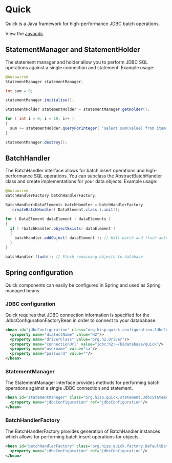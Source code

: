 # Quick

Quick is a Java framework for high-performance JDBC batch operations.

View the [Javaodc](http://ci.dhis2.org/job/quick-javadoc/javadoc/]).

## StatementManager and StatementHolder

The statement manager and holder allow you to perform JDBC SQL operations against a single connection and statement. Example usage:

```java
@Autowired
StatementManager statementManager;

int sum = 0;

statementManager.initialise();

StatementHolder statementHolder = statementManager.getHolder();

for ( int i = 0; i < 10; i++ )
{
  sum += statementHolder.queryForInteger( "select sum(value) from item where id = " + i );
}

statementManager.destroy();
```

## BatchHandler

The BatchHandler interface allows for batch insert operations and high-performance SQL operations. You can subclass the AbstractBatchHandler class and create implementations for your data objects. Example usage:

```java
@Autowired
BatchHandlerFactory batchHandlerFactory;

BatchHandler<DataElement> batchHandler = batchHandlerFactory
  .createBatchHandler( DataElement.class ).init();

for ( DataElement dataElement : dataElements )
{
  if ( !batchHandler.objectExists( dataElement )
  {
    batchHandler.addObject( dataElement ); // Will batch and flush automatically
  }
}

batchHandler.flush(); // Flush remaining objects to database
```

## Spring configuration
Quick components can easily be configured in Spring and used as Spring managed beans.

### JDBC configuration
Quick requires that JDBC connection information is specified for the JdbcConfigurationFactoryBean in order to connect to your datababase.

```xml
<bean id="jdbcConfiguration" class="org.hisp.quick.configuration.JdbcConfigurationFactoryBean">
  <property name="dialectName" value="H2"/>
  <property name="driverClass" value="org.h2.Driver"/>
  <property name="connectionUrl" value="jdbc:h2:~/h2database/quick"/>
  <property name="username" value="sa"/>
  <property name="password" value=""/>
</bean>
```

### StatementManager
The StatementManager interface provides methods for performing batch operations against a single JDBC connection and statement.

```xml
<bean id="statementManager" class="org.hisp.quick.statement.JdbcStatementManager">
  <property name="jdbcConfiguration" ref="jdbcConfiguration"/>
</bean>
```

### BatchHandlerFactory
The BatchHandlerFactory provides generation of BatchHandler instances which allows for performing batch insert operations for objects.

```xml
<bean id="batchHandlerFactory" class="org.hisp.quick.factory.DefaultBatchHandlerFactory">
  <property name="jdbcConfiguration" ref="jdbcConfiguration"/>
</bean>
```
